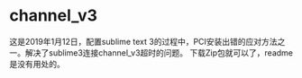 # channel_v3
这是2019年1月12日，配置sublime text 3的过程中，PCI安装出错的应对方法之一。解决了sublime3连接channel_v3超时的问题。
下载Zip包就可以了，readme是没有用处的。
